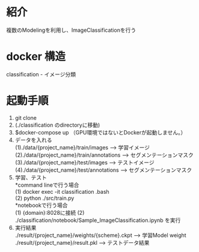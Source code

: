 # 紹介
 複数のModelingを利用し、ImageClassificationを行う

# docker 構造
classification - イメージ分類 

# 起動手順
1. git clone  
2. (./classification のdirectoryに移動)  
3. $docker-compose up  （GPU環境ではないとDockerが起動しません。） 
4. データを入れる  
(1)./data/{project_name}/train/images --> 学習イメージ  
(2)./data/{project_name}/train/annotations --> セグメンテーションマスク  
(3)./data/{project_name}/test/images --> テストイメージ   
(4)./data/{project_name}/test/annotations --> セグメンテーションマスク  
5. 学習、テスト  
*command lineで行う場合   
(1) docker exec -it classification .bash  
(2) python ./src/train.py  
*notebookで行う場合  
(1) {domain}:8028に接続
(2) ./classification/notebook/Sample_ImageClassification.ipynb を実行  
6. 実行結果  
./result/{project_name}/weights/{scheme}.ckpt --> 学習Model weight  
./result/{project_name}/result.pkl --> テストデータ結果  
